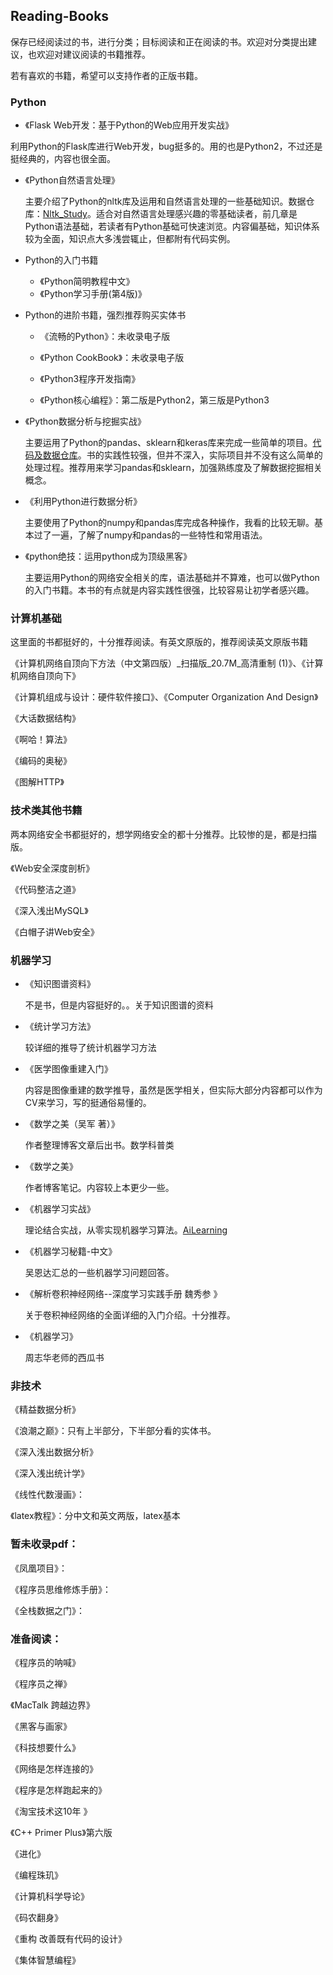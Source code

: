 ## Reading-Books

保存已经阅读过的书，进行分类；目标阅读和正在阅读的书。欢迎对分类提出建议，也欢迎对建议阅读的书籍推荐。

若有喜欢的书籍，希望可以支持作者的正版书籍。

### Python

- 《Flask Web开发：基于Python的Web应用开发实战》

利用Python的Flask库进行Web开发，bug挺多的。用的也是Python2，不过还是挺经典的，内容也很全面。

- 《Python自然语言处理》

  主要介绍了Python的nltk库及运用和自然语言处理的一些基础知识。数据仓库：[Nltk_Study](https://github.com/wnma3mz/Nltk_Study)。适合对自然语言处理感兴趣的零基础读者，前几章是Python语法基础，若读者有Python基础可快速浏览。内容偏基础，知识体系较为全面，知识点大多浅尝辄止，但都附有代码实例。

- Python的入门书籍

  - 《Python简明教程中文》
  - 《Python学习手册(第4版)》

- Python的进阶书籍，强烈推荐购买实体书

  - 《流畅的Python》：未收录电子版

  - 《Python CookBook》：未收录电子版

  - 《Python3程序开发指南》

  - 《Python核心编程》：第二版是Python2，第三版是Python3


- 《Python数据分析与挖掘实战》

  主要运用了Python的pandas、sklearn和keras库来完成一些简单的项目。[代码及数据仓库](https://github.com/apachecn/python_data_analysis_and_mining_action)。书的实践性较强，但并不深入，实际项目并不没有这么简单的处理过程。推荐用来学习pandas和sklearn，加强熟练度及了解数据挖掘相关概念。

- 《利用Python进行数据分析》

  主要使用了Python的numpy和pandas库完成各种操作，我看的比较无聊。基本过了一遍，了解了numpy和pandas的一些特性和常用语法。

- 《python绝技：运用python成为顶级黑客》

  主要运用Python的网络安全相关的库，语法基础并不算难，也可以做Python的入门书籍。本书的有点就是内容实践性很强，比较容易让初学者感兴趣。

### 计算机基础

这里面的书都挺好的，十分推荐阅读。有英文原版的，推荐阅读英文原版书籍

《计算机网络自顶向下方法（中文第四版）_扫描版_20.7M_高清重制 (1)》、《计算机网络自顶向下》

《计算机组成与设计：硬件软件接口》、《Computer Organization And Design》

《大话数据结构》

《啊哈！算法》

《编码的奥秘》

《图解HTTP》

### 技术类其他书籍

两本网络安全书都挺好的，想学网络安全的都十分推荐。比较惨的是，都是扫描版。

《Web安全深度剖析》

《代码整洁之道》

《深入浅出MySQL》

《白帽子讲Web安全》

### 机器学习

- 《知识图谱资料》

  不是书，但是内容挺好的。。关于知识图谱的资料

- 《统计学习方法》

  较详细的推导了统计机器学习方法

- 《医学图像重建入门》

  内容是图像重建的数学推导，虽然是医学相关，但实际大部分内容都可以作为CV来学习，写的挺通俗易懂的。

- 《数学之美（吴军 著）》

  作者整理博客文章后出书。数学科普类

- 《数学之美》

  作者博客笔记。内容较上本更少一些。

- 《机器学习实战》

  理论结合实战，从零实现机器学习算法。[AiLearning](https://github.com/apachecn/AiLearning)

- 《机器学习秘籍-中文》

  吴恩达汇总的一些机器学习问题回答。

- 《解析卷积神经网络--深度学习实践手册  魏秀参 》

  关于卷积神经网络的全面详细的入门介绍。十分推荐。

- 《机器学习》

  周志华老师的西瓜书

### 非技术

《精益数据分析》

《浪潮之巅》：只有上半部分，下半部分看的实体书。

《深入浅出数据分析》

《深入浅出统计学》

《线性代数漫画》：

《latex教程》：分中文和英文两版，latex基本

### 暂未收录pdf：

《凤凰项目》：

《程序员思维修炼手册》：

《全栈数据之门》：

### 准备阅读：

《程序员的呐喊》

《程序员之禅》

《MacTalk 跨越边界》

《黑客与画家》

《科技想要什么》

《网络是怎样连接的》

《程序是怎样跑起来的》

《淘宝技术这10年 》

《C++ Primer Plus》第六版

《进化》

《编程珠玑》

《计算机科学导论》

《码农翻身》

《重构 改善既有代码的设计》

《集体智慧编程》